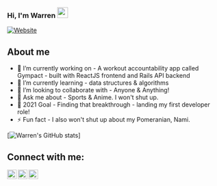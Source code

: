
### Hi, I'm Warren <img src="https://media.giphy.com/media/hvRJCLFzcasrR4ia7z/giphy.gif" width="25px">
[![Website](https://img.shields.io/badge/developer-blogs-green?style=flat-square)](https://warrenniu.medium.com/)

## About me
- 🔭 I’m currently working on - A workout accountability app called Gympact - built with ReactJS frontend and Rails API backend
- 🌱 I’m currently learning - data structures & algorithms
- 👯 I’m looking to collaborate with - Anyone & Anything! 
- 💬 Ask me about - Sports & Anime. I won't shut up.
- 🥅 2021 Goal - Finding that breakthrough - landing my first developer role!
- ⚡ Fun fact - I also won't shut up about my Pomeranian, Nami.

<!-- ❔❔❔❔ means username in below README.md -->
<!-- Also feel free to update second URL to any URL -->
[![Warren's GitHub stats](https://github-readme-stats.vercel.app/api?username=warrenniu&count_private=true&include_all_commits=true&theme=radical)]

## Connect with me:
[<img align="left" alt="codeSTACKr | LinkedIn" width="22px" src="https://cdn.jsdelivr.net/npm/simple-icons@v3/icons/linkedin.svg" />][linkedin]
[<img align="left" alt="codeSTACKr | Medium" width="22px" src="https://cdn.jsdelivr.net/npm/simple-icons@v3/icons/medium.svg" />][medium]
[<img align="left" alt="codeSTACKr | YouTube" width="22px" src="https://cdn.jsdelivr.net/npm/simple-icons@v3/icons/youtube.svg" />][youtube]
<br />

<!-- Optional if you have blogs -->
<!-- ## Latest blog posts: -->
<!-- BLOG-POST-LIST:START -->
<!-- BLOG-POST-LIST:END -->

<!-- This section you create this variables that are used above -->
[youtube]: https://www.youtube.com/channel/UCVC_iDjs2GM3ZVIqrcDeQdQ
[medium]: https://warrenniu.medium.com/
[linkedin]: https://www.linkedin.com/in/warren-niu-94400545/





